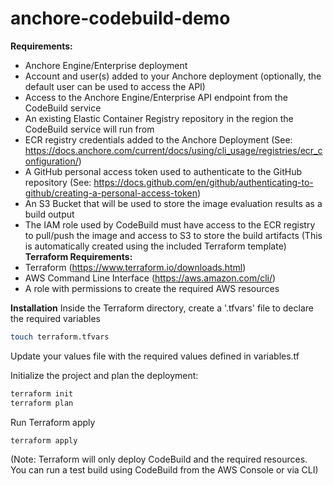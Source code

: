 # anchore-codebuild-demo

**Requirements:**
- Anchore Engine/Enterprise deployment
- Account and user(s) added to your Anchore deployment (optionally, the default user can be used to access the API)
- Access to the Anchore Engine/Enterprise API endpoint from the CodeBuild service
- An existing Elastic Container Registry repository in the region the CodeBuild service will run from
- ECR registry credentials added to the Anchore Deployment (See: https://docs.anchore.com/current/docs/using/cli_usage/registries/ecr_configuration/)
- A GitHub personal access token used to authenticate to the GitHub repository (See: https://docs.github.com/en/github/authenticating-to-github/creating-a-personal-access-token)
- An S3 Bucket that will be used to store the image evaluation results as a build output
- The IAM role used by CodeBuild must have access to the ECR registry to pull/push the image and access to S3 to store the build artifacts (This is automatically created using the included Terraform template)
**Terraform Requirements:**
- Terraform (https://www.terraform.io/downloads.html)
- AWS Command Line Interface (https://aws.amazon.com/cli/)
- A role with permissions to create the required AWS resources

**Installation**
Inside the Terraform directory, create a '.tfvars' file to declare the required variables
```bash
touch terraform.tfvars
```
Update your values file with the required values defined in variables.tf

Initialize the project and plan the deployment:
```bash
terraform init
terraform plan
```

Run Terraform apply
```bash
terraform apply
```
(Note: Terraform will only deploy CodeBuild and the required resources. You can run a test build using CodeBuild from the AWS Console or via CLI)
